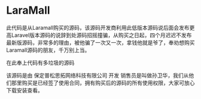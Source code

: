 # LaraMall
此代码是从Laramall购买的源码，该源码开发商利用此低版本源码说后面会发布更高Laravel版本源码的说辞到处源码招摇撞骗，从购买之日起，四个月迟迟不发布最新版源码，非常多的理由，被他骗了一次又一次，拿钱他就是爷了，奉劝想购买Laramall源码的朋友，千万别上当。

在此奉上代码有多垃圾的源码

该源码是由 保定普松思拓网络科技有限公司 开发 销售员是叫做孙卫华，我们从他们那里购买是已经签了使用合同，拥有购买后的源码的所有使用权限，大家可放心下载安装查看。